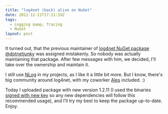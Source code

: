 ```yaml
---
title: "log4net (back) alive on NuGet"
date: 2011-12-21T17:11:19Z
tags:
  - Logging &amp; Tracing
  - NuGet
layout: post
---
```

It turned out, that the previous maintainer of [log4net NuGet package][1] [@dotnetjunky][2] was assigned mistakenly. So nobody was actually maintaining that package. After few messages with him, we decided, I'll take over the ownership and maintain it.

I still use [NLog][3] in my projects, as I like it a little bit more. But I know, there's big community around log4net, with my coworker [Ales][4] included. :)

Today I uploaded package with new version 1.2.11 (I used the binaries [signed with new key][5] so any new dependencies will follow this recommended usage), and I'll try my best to keep the package up-to-date. Enjoy.

[1]: http://nuget.org/packages/log4net
[2]: http://twitter.com/dotnetjunky
[3]: http://nlog-project.org/
[4]: http://rarous.net/
[5]: http://logging.apache.org/log4net/release/faq.html#two-snks